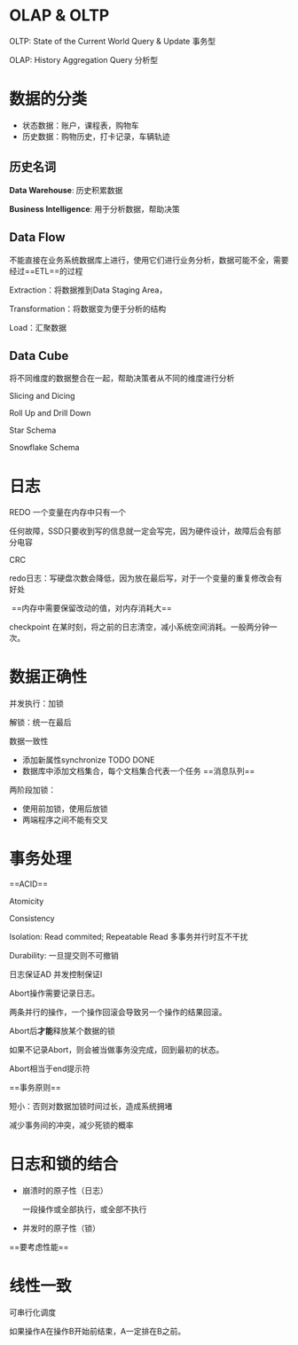 # OLAP & OLTP



OLTP: State of the Current World       Query & Update   事务型

OLAP: History   Aggregation Query                                分析型



# 数据的分类

- 状态数据：账户，课程表，购物车
- 历史数据：购物历史，打卡记录，车辆轨迹



## 历史名词

**Data Warehouse**: 历史积累数据

**Business Intelligence**: 用于分析数据，帮助决策



## Data Flow

不能直接在业务系统数据库上进行，使用它们进行业务分析，数据可能不全，需要经过==ETL==的过程

Extraction：将数据推到Data Staging Area，

Transformation：将数据变为便于分析的结构

Load：汇聚数据



## Data Cube

将不同维度的数据整合在一起，帮助决策者从不同的维度进行分析



Slicing and Dicing



Roll Up and Drill Down



Star Schema



Snowflake Schema



# 日志

REDO 一个变量在内存中只有一个



任何故障，SSD只要收到写的信息就一定会写完，因为硬件设计，故障后会有部分电容



CRC 



redo日志：写硬盘次数会降低，因为放在最后写，对于一个变量的重复修改会有好处

​					==内存中需要保留改动的值，对内存消耗大==

checkpoint 在某时刻，将之前的日志清空，减小系统空间消耗。一般两分钟一次。



# 数据正确性

并发执行：加锁

解锁：统一在最后



数据一致性

- 添加新属性synchronize TODO DONE
- 数据库中添加文档集合，每个文档集合代表一个任务 ==消息队列==



两阶段加锁：

- 使用前加锁，使用后放锁
- 两端程序之间不能有交叉



# 事务处理

==ACID==

Atomicity  

Consistency 

Isolation: Read commited;   Repeatable Read 多事务并行时互不干扰

Durability: 一旦提交则不可撤销



日志保证AD  并发控制保证I



Abort操作需要记录日志。

两条并行的操作，一个操作回滚会导致另一个操作的结果回滚。

Abort后**才能**释放某个数据的锁

如果不记录Abort，则会被当做事务没完成，回到最初的状态。

Abort相当于end提示符



==事务原则==

短小：否则对数据加锁时间过长，造成系统拥堵

减少事务间的冲突，减少死锁的概率



# 日志和锁的结合

- 崩溃时的原子性（日志）

  一段操作或全部执行，或全部不执行

- 并发时的原子性（锁）



==要考虑性能==



# 线性一致

可串行化调度



如果操作A在操作B开始前结束，A一定排在B之前。




